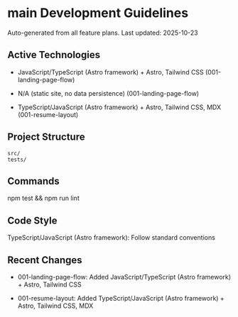 # main Development Guidelines

Auto-generated from all feature plans. Last updated: 2025-10-23

## Active Technologies
- JavaScript/TypeScript (Astro framework) + Astro, Tailwind CSS (001-landing-page-flow)
- N/A (static site, no data persistence) (001-landing-page-flow)

- TypeScript/JavaScript (Astro framework) + Astro, Tailwind CSS, MDX (001-resume-layout)

## Project Structure

```text
src/
tests/
```

## Commands

npm test && npm run lint

## Code Style

TypeScript/JavaScript (Astro framework): Follow standard conventions

## Recent Changes
- 001-landing-page-flow: Added JavaScript/TypeScript (Astro framework) + Astro, Tailwind CSS

- 001-resume-layout: Added TypeScript/JavaScript (Astro framework) + Astro, Tailwind CSS, MDX

<!-- MANUAL ADDITIONS START -->
<!-- MANUAL ADDITIONS END -->
